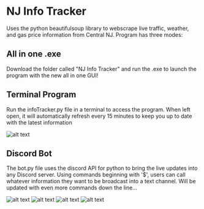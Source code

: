 # NJ Info Tracker
Uses the python beautifulsoup library to webscrape live traffic, weather, and gas price information from Central NJ.
Program has three modes:

## All in one .exe

Download the folder called "NJ Info Tracker" and run the .exe to launch the program with the new all in one GUI!

## Terminal Program

Run the infoTracker.py file in a terminal to access the program. When left open, it will automatically refresh every 15 minutes to keep you up to date with the latest information

![alt text](https://user-images.githubusercontent.com/45213253/163736149-017c9c42-beca-4ea2-b0ea-f6ee113657ea.png)


## Discord Bot

The bot.py file uses the discord API for python to bring the live updates into any Discord server. Using commands beginning with '$', users can call whatever information they want to be broadcast into a text channel. Will be updated with even more commands down the line...

![alt text](https://user-images.githubusercontent.com/45213253/164035418-dc8f807d-cf25-4b03-ab46-b8af30910f56.png)
![alt text](https://user-images.githubusercontent.com/45213253/164035446-678e9958-d261-4f5f-933b-85d6978614e5.png)
![alt text](https://user-images.githubusercontent.com/45213253/164035469-152abd10-900e-4e2a-a12c-d665de673de5.png)
![alt text](https://user-images.githubusercontent.com/45213253/164035483-690a9298-f1b3-4418-be69-222c7ee6f75a.png)
